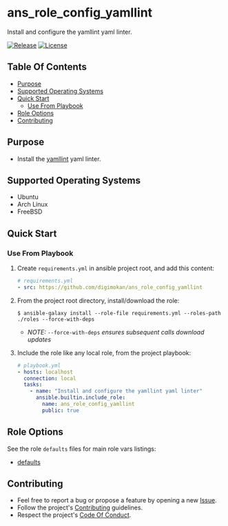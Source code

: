 # ans_role_config_yamllint

Install and configure the yamllint yaml linter.

[![Release](https://img.shields.io/github/release/digimokan/ans_role_config_yamllint.svg?label=release)](https://github.com/digimokan/ans_role_config_yamllint/releases/latest "Latest Release Notes")
[![License](https://img.shields.io/badge/license-MIT-blue.svg?label=license)](LICENSE.md "Project License")

## Table Of Contents

* [Purpose](#purpose)
* [Supported Operating Systems](#supported-operating-systems)
* [Quick Start](#quick-start)
    * [Use From Playbook](#use-from-playbook)
* [Role Options](#role-options)
* [Contributing](#contributing)

## Purpose

* Install the [yamllint](https://github.com/adrienverge/yamllint) yaml linter.

## Supported Operating Systems

* Ubuntu
* Arch Linux
* FreeBSD

## Quick Start

### Use From Playbook

1. Create `requirements.yml` in ansible project root, and add this content:

   ```yaml
   # requirements.yml
   - src: https://github.com/digimokan/ans_role_config_yamllint
   ```

2. From the project root directory, install/download the role:

   ```shell
   $ ansible-galaxy install --role-file requirements.yml --roles-path ./roles --force-with-deps
   ```

   * _NOTE:_ `--force-with-deps` _ensures subsequent calls download updates_

3. Include the role like any local role, from the project playbook:

   ```yaml
   # playbook.yml
   - hosts: localhost
     connection: local
     tasks:
       - name: "Install and configure the yamllint yaml linter"
         ansible.builtin.include_role:
           name: ans_role_config_yamllint
           public: true
   ```

## Role Options

See the role `defaults` files for main role vars listings:

  * [defaults](../defaults/main/)

## Contributing

* Feel free to report a bug or propose a feature by opening a new
  [Issue](https://github.com/digimokan/ans_role_config_yamllint/issues).
* Follow the project's [Contributing](CONTRIBUTING.md) guidelines.
* Respect the project's [Code Of Conduct](CODE_OF_CONDUCT.md).


